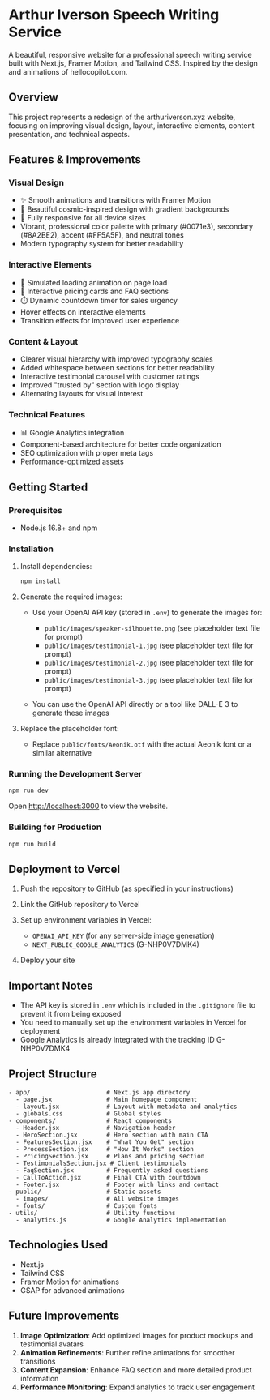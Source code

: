 # Arthur Iverson Speech Writing Service

A beautiful, responsive website for a professional speech writing service built with Next.js, Framer Motion, and Tailwind CSS. Inspired by the design and animations of hellocopilot.com.

## Overview
This project represents a redesign of the arthuriverson.xyz website, focusing on improving visual design, layout, interactive elements, content presentation, and technical aspects.

## Features & Improvements

### Visual Design
- ✨ Smooth animations and transitions with Framer Motion
- 🎨 Beautiful cosmic-inspired design with gradient backgrounds
- 📱 Fully responsive for all device sizes
- Vibrant, professional color palette with primary (#0071e3), secondary (#8A2BE2), accent (#FF5A5F), and neutral tones
- Modern typography system for better readability

### Interactive Elements
- 🔄 Simulated loading animation on page load
- 🌟 Interactive pricing cards and FAQ sections
- ⏱️ Dynamic countdown timer for sales urgency
- Hover effects on interactive elements
- Transition effects for improved user experience

### Content & Layout
- Clearer visual hierarchy with improved typography scales
- Added whitespace between sections for better readability
- Interactive testimonial carousel with customer ratings
- Improved "trusted by" section with logo display
- Alternating layouts for visual interest

### Technical Features
- 📊 Google Analytics integration
- Component-based architecture for better code organization
- SEO optimization with proper meta tags
- Performance-optimized assets

## Getting Started

### Prerequisites
- Node.js 16.8+ and npm

### Installation

1. Install dependencies:
   ```bash
   npm install
   ```

2. Generate the required images:
   - Use your OpenAI API key (stored in `.env`) to generate the images for:
     - `public/images/speaker-silhouette.png` (see placeholder text file for prompt)
     - `public/images/testimonial-1.jpg` (see placeholder text file for prompt)
     - `public/images/testimonial-2.jpg` (see placeholder text file for prompt)
     - `public/images/testimonial-3.jpg` (see placeholder text file for prompt)
   
   - You can use the OpenAI API directly or a tool like DALL-E 3 to generate these images

3. Replace the placeholder font:
   - Replace `public/fonts/Aeonik.otf` with the actual Aeonik font or a similar alternative

### Running the Development Server

```bash
npm run dev
```

Open [http://localhost:3000](http://localhost:3000) to view the website.

### Building for Production

```bash
npm run build
```

## Deployment to Vercel

1. Push the repository to GitHub (as specified in your instructions)
2. Link the GitHub repository to Vercel
3. Set up environment variables in Vercel:
   - `OPENAI_API_KEY` (for any server-side image generation)
   - `NEXT_PUBLIC_GOOGLE_ANALYTICS` (G-NHP0V7DMK4)

4. Deploy your site

## Important Notes

- The API key is stored in `.env` which is included in the `.gitignore` file to prevent it from being exposed
- You need to manually set up the environment variables in Vercel for deployment
- Google Analytics is already integrated with the tracking ID G-NHP0V7DMK4

## Project Structure

```
- app/                     # Next.js app directory
  - page.jsx               # Main homepage component
  - layout.jsx             # Layout with metadata and analytics
  - globals.css            # Global styles
- components/              # React components
  - Header.jsx             # Navigation header
  - HeroSection.jsx        # Hero section with main CTA
  - FeaturesSection.jsx    # "What You Get" section
  - ProcessSection.jsx     # "How It Works" section
  - PricingSection.jsx     # Plans and pricing section
  - TestimonialsSection.jsx # Client testimonials
  - FaqSection.jsx         # Frequently asked questions
  - CallToAction.jsx       # Final CTA with countdown
  - Footer.jsx             # Footer with links and contact
- public/                  # Static assets
  - images/                # All website images
  - fonts/                 # Custom fonts
- utils/                   # Utility functions
  - analytics.js           # Google Analytics implementation
```

## Technologies Used
- Next.js
- Tailwind CSS
- Framer Motion for animations
- GSAP for advanced animations

## Future Improvements
1. **Image Optimization**: Add optimized images for product mockups and testimonial avatars
2. **Animation Refinements**: Further refine animations for smoother transitions
3. **Content Expansion**: Enhance FAQ section and more detailed product information
4. **Performance Monitoring**: Expand analytics to track user engagement
